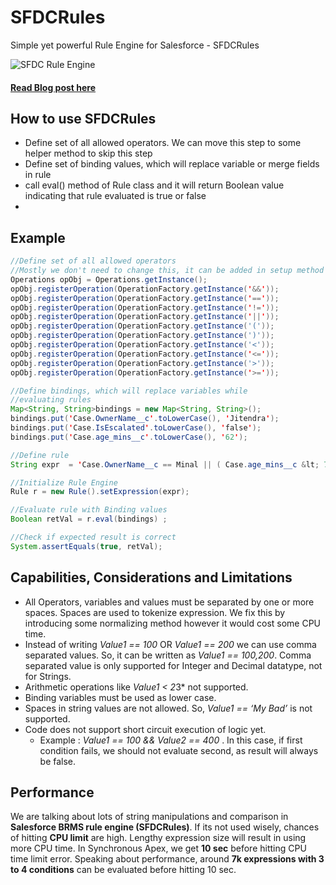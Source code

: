 # SFDCRules
Simple yet powerful Rule Engine for Salesforce - SFDCRules

![SFDC Rule Engine](http://www.jitendrazaa.com/blog/wp-content/uploads/2017/03/SFDCRules-1024x447.jpg)

#### [Read Blog post here](http://www.jitendrazaa.com/blog/salesforce/sfdcrules-simple-yet-powerful-rule-engine-for-salesforce/)

## How to use SFDCRules
* Define set of all allowed operators. We can move this step to some helper method to skip this step
* Define set of binding values, which will replace variable or merge fields in rule
* call eval() method of Rule class and it will return Boolean value indicating that rule evaluated is true or false
* 
## Example
```java
//Define set of all allowed operators
//Mostly we don't need to change this, it can be added in setup method
Operations opObj = Operations.getInstance(); 
opObj.registerOperation(OperationFactory.getInstance('&&'));
opObj.registerOperation(OperationFactory.getInstance('==')); 
opObj.registerOperation(OperationFactory.getInstance('!=')); 
opObj.registerOperation(OperationFactory.getInstance('||'));
opObj.registerOperation(OperationFactory.getInstance('('));
opObj.registerOperation(OperationFactory.getInstance(')'));
opObj.registerOperation(OperationFactory.getInstance('<'));
opObj.registerOperation(OperationFactory.getInstance('<=')); 
opObj.registerOperation(OperationFactory.getInstance('>'));
opObj.registerOperation(OperationFactory.getInstance('>='));

//Define bindings, which will replace variables while
//evaluating rules		
Map<String, String>bindings = new Map<String, String>();
bindings.put('Case.OwnerName__c'.toLowerCase(), 'Jitendra');   
bindings.put('Case.IsEscalated'.toLowerCase(), 'false');  
bindings.put('Case.age_mins__c'.toLowerCase(), '62'); 

//Define rule
String expr  = 'Case.OwnerName__c == Minal || ( Case.age_mins__c &lt; 75 &amp;&amp; Case.IsEscalated == false )' ; 

//Initialize Rule Engine
Rule r = new Rule().setExpression(expr);   

//Evaluate rule with Binding values
Boolean retVal = r.eval(bindings) ;

//Check if expected result is correct
System.assertEquals(true, retVal);  
```
## Capabilities, Considerations and Limitations
* All Operators, variables and values must be separated by one or more spaces. Spaces are used to tokenize expression. We fix this by introducing some normalizing method however it would cost some CPU time.
* Instead of writing *Value1 == 100* OR *Value1 == 200* we can use comma separated values. So, it can be written as *Value1 == 100,200*. 
Comma separated value is only supported for Integer and Decimal datatype, not for Strings.
* Arithmetic operations like *Value1 < 2*3* not supported.
* Binding variables must be used as lower case.
* Spaces in string values are not allowed. So, *Value1 == ‘My Bad’* is not supported.
* Code does not support short circuit execution of logic yet.
    *  Example : *Value1 == 100 && Value2 == 400* . In this case, if first condition fails, we should not evaluate second, as result will always be false.

## Performance
We are talking about lots of string manipulations and comparison in **Salesforce BRMS rule engine (SFDCRules)**. If its not used wisely, chances of hitting **CPU limit** are high. Lengthy expression size will result in using more CPU time. In Synchronous Apex, we get **10 sec** before hitting CPU time limit error. Speaking about performance, around **7k expressions with 3 to 4 conditions** can be evaluated before hitting 10 sec.
